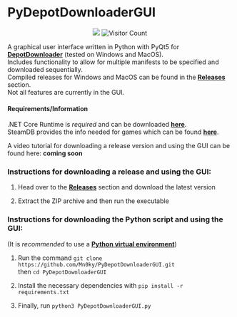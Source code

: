 PyDepotDownloaderGUI
====================
<p align="center">
  <img src="https://img.shields.io/badge/status-Beta-blue" />
  <img alt="Visitor Count" src="https://visitor-badge.glitch.me/badge?page_id=Mn0ky.PyDepotDownloaderGUI">
 </p>
 
A graphical user interface written in Python with PyQt5 for [**DepotDownloader**][depotdownloader] (tested on Windows and MacOS). 
<br/>Includes functionality to allow for multiple manifests to be specified and downloaded sequentially.
<br/>Compiled releases for Windows and MacOS can be found in the [**Releases**][releases] section.
<br/>Not all features are currently in the GUI.
#### Requirements/Information
.NET Core Runtime is *required* and can be downloaded [**here**][msdotnet2.1].
<br/>SteamDB provides the info needed for games which can be found [**here**][steamdatabase].

A video tutorial for downloading a release version and using the GUI can be found here: **coming soon**
### Instructions for downloading a release and using the GUI:

1. Head over to the [**Releases**][releases] section and download the latest version

2. Extract the ZIP archive and then run the executable

### Instructions for downloading the Python script and using the GUI:
(It is *recommended* to use a [**Python virtual environment**][virtualenv])

1. Run the command ``git clone https://github.com/Mn0ky/PyDepotDownloaderGUI.git`` 
<br/>then ``cd PyDepotDownloaderGUI``

2. Install the necessary dependencies with ``pip install -r requirements.txt``

3. Finally, run ``python3 PyDepotDownloaderGUI.py``

[virtualenv]: https://packaging.python.org/guides/installing-using-pip-and-virtual-environments/
[depotdownloader]: https://github.com/SteamRE/DepotDownloader
[releases]: https://github.com/Mn0ky/PyDepotDownloaderGUI/releases/latest
[msdotnet2.1]: https://dotnet.microsoft.com/download/dotnet/2.1
[steamdatabase]: https://steamdb.info/
